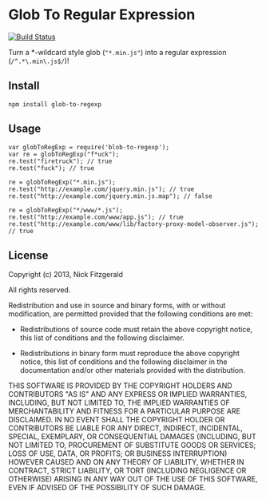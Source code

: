 # Glob To Regular Expression

[![Build Status](https://travis-ci.org/fitzgen/glob-to-regexp.png?branch=master)](https://travis-ci.org/fitzgen/glob-to-regexp)

Turn a *-wildcard style glob (`"*.min.js"`) into a regular expression
(`/^.*\.min\.js$/`)!

## Install

    npm install glob-to-regexp

## Usage

    var globToRegExp = require('blob-to-regexp');
    var re = globToRegExp("f*uck");
    re.test("firetruck"); // true
    re.test("fuck"); // true

    re = globToRegExp("*.min.js");
    re.test("http://example.com/jquery.min.js"); // true
    re.test("http://example.com/jquery.min.js.map"); // false

    re = globToRegExp("*/www/*.js");
    re.test("http://example.com/www/app.js"); // true
    re.test("http://example.com/www/lib/factory-proxy-model-observer.js"); // true

## License

Copyright (c) 2013, Nick Fitzgerald

All rights reserved.

Redistribution and use in source and binary forms, with or without modification,
are permitted provided that the following conditions are met:

* Redistributions of source code must retain the above copyright notice, this
  list of conditions and the following disclaimer.

* Redistributions in binary form must reproduce the above copyright notice, this
  list of conditions and the following disclaimer in the documentation and/or
  other materials provided with the distribution.

THIS SOFTWARE IS PROVIDED BY THE COPYRIGHT HOLDERS AND CONTRIBUTORS "AS IS" AND
ANY EXPRESS OR IMPLIED WARRANTIES, INCLUDING, BUT NOT LIMITED TO, THE IMPLIED
WARRANTIES OF MERCHANTABILITY AND FITNESS FOR A PARTICULAR PURPOSE ARE
DISCLAIMED. IN NO EVENT SHALL THE COPYRIGHT HOLDER OR CONTRIBUTORS BE LIABLE FOR
ANY DIRECT, INDIRECT, INCIDENTAL, SPECIAL, EXEMPLARY, OR CONSEQUENTIAL DAMAGES
(INCLUDING, BUT NOT LIMITED TO, PROCUREMENT OF SUBSTITUTE GOODS OR SERVICES;
LOSS OF USE, DATA, OR PROFITS; OR BUSINESS INTERRUPTION) HOWEVER CAUSED AND ON
ANY THEORY OF LIABILITY, WHETHER IN CONTRACT, STRICT LIABILITY, OR TORT
(INCLUDING NEGLIGENCE OR OTHERWISE) ARISING IN ANY WAY OUT OF THE USE OF THIS
SOFTWARE, EVEN IF ADVISED OF THE POSSIBILITY OF SUCH DAMAGE.
